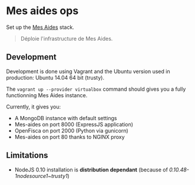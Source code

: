 # Mes aides ops

Set up the [Mes Aides](https://mes-aides.gouv.fr) stack.

> Déploie l'infrastructure de Mes Aides.

## Development

Development is done using Vagrant and the Ubuntu version used in production: Ubuntu 14.04 64 bit (trusty).

The ```vagrant up --provider virtualbox``` command should gives you a fully functionning Mes Aides instance.

Currently, it gives you:
- A MongoDB instance with default settings
- Mes-aides on port 8000 (ExpressJS application)
- OpenFisca on port 2000 (Python via gunicorn)
- Mes-aides on port 80 thanks to NGINX proxy

## Limitations

* NodeJS 0.10 installation is **distribution dependant** (because of *0.10.48-1nodesource1~trusty1*)
